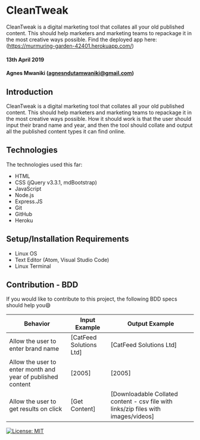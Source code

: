 # CleanTweak
CleanTweak is a digital marketing tool that collates all your old published content. This should help marketers and marketing teams to repackage it in the most creative ways possible. Find the deployed app here: 
(https://murmuring-garden-42401.herokuapp.com/)

#### 13th April 2019
#### Agnes Mwaniki (agnesndutamwaniki@gmail.com)

## Introduction
CleanTweak is a digital marketing tool that collates all your old published content. This should help marketers and marketing teams to repackage it in the most creative ways possible. How it should work is that the user should input their brand name and year, and then the tool should collate and output all the published content types it can find online.

## Technologies
The technologies used this far:
* HTML
* CSS (jQuery v3.3.1, mdBootstrap)
* JavaScript
* Node.js
* Express.JS
* Git
* GitHub
* Heroku

## Setup/Installation Requirements
* Linux OS
* Text Editor (Atom, Visual Studio Code)
* Linux Terminal

## Contribution - BDD
If you would like to contribute to this project, the following BDD specs should help you:smile:

Behavior                                                    |  Input Example              | Output Example
------------------------------------------------------------|-----------------------------|------------------------------------------------------------------------------
Allow the user to enter brand name                          | [CatFeed Solutions Ltd]     | [CatFeed Solutions Ltd]
Allow the user to enter month and year of published content | [2005]                      | [2005]
Allow the user to get results on click                      | [Get Content]               | [Downloadable Collated content - csv file with links/zip files with images/videos]

[![License: MIT](https://img.shields.io/badge/License-MIT-yellow.svg)](https://opensource.org/licenses/MIT) 
